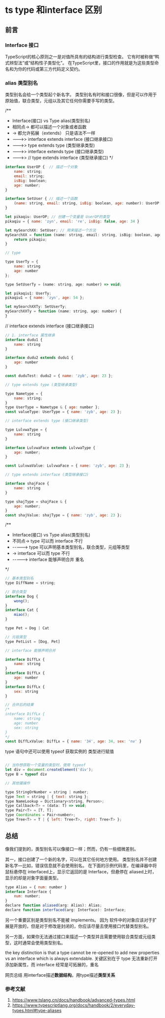# ts type 和interface 区别

## 前言

### Interface 接口

TypeScript的核心原则之一是对值所具有的结构进行类型检查。 它有时被称做“鸭式辨型法”或“结构性子类型化”。 在TypeScript里，接口的作用就是为这些类型命名和为你的代码或第三方代码定义契约。

### alias 类型别名

类型别名会给一个类型起个新名字。 类型别名有时和接口很像，但是可以作用于原始值，联合类型，元组以及其它任何你需要手写的类型。

/**

* Interface(接口) vs Type alias(类型别名)
* 相同点-> 都可以描述一个对象或者函数
* -> 都允许拓展（extends） 只是语法不一样
* --->> interface extends interface (接口继承接口)
* --->> type extends type (类型继承类型)
* --->> interface extends type (接口继承类型)
* --->> // type extends interface (类型继承接口)
 */

```js
interface UserOP {  // 描述一个对象
    name: string;
    email: string;
    isBig: boolean;
    age: number;
}

interface SetUser { // 描述一个函数
    (name: string, email: string, isBig: boolean, age: number): UserOP;
}

let pikaqiu: UserOP; // 创建一个变量是 UserOP的类型
pikaqiu = { name: 'zyn', email: 're', isBig: false, age: 34 }

let mySearchXX: SetUser; // 用来描述一个方法
mySearchXX = function (name: string, email: string, isBig: boolean, age: number): UserOP {
    return pikaqiu;
}

// type

type UserTy = {
    name: string
    age: number
};

type SetUserTy = (name: string, age: number) => void;

let pikaqiu1: UserTy;
pikaqiu1 = { name: 'zyn', age: 54 };

let mySearchXXTy: SetUserTy;
mySearchXXTy = function (name: string, age: number) {
}
```

// interface extends interface (接口继承接口)

```js
// 1. interface 属性继承
interface dudu1 {
    name: string
}

interface dudu2 extends dudu1 {
    age: number
}

const duduTest: dudu2 = { name: 'zyb', age: 23 };

// type extends type (类型继承类型)

type Nametype = {
    name: string;
}
type UserType = Nametype & { age: number };
const valueType: UserType = { name: 'zyb', age: 23 };

// interface extends type (接口继承类型)

type LulvwaType = {
    name: string
}

interface LulvwaFace extends LulvwaType {
    age: number;
}

const LulvwaValue: LulvwaFace = { name: 'zyb', age: 23 };

// type extends interface (类型继承接口)

interface shajFace {
    name: string
}

type shajType = shajFace & {
    age: number;
}
const shajValue: shajType = { name: 'zyb', age: 23 };
```

/**

* Interface(接口) vs Type alias(类型别名)
* 不同点-> type 可以而 interface 不行
* -----> type 可以声明基本类型别名，联合类型，元组等类型
* -> interface 可以而 type 不行
* -----> interface 能够声明合并 重名

 */

```js
// 基本类型别名
type DiffName = string;

// 联合类型
interface Dog {
    wong();
}
interface Cat {
    miao();
}

type Pet = Dog | Cat

// 元祖类型
type PetList = [Dog, Pet]

// interface 能够声明合并

interface DiffLx {
    name: string
}
interface DiffLx {
    age: number
}
interface DiffLx {
    sex: string
}

// 合并后的结果
/*
interface DiffLx {
    name: string
    age: number
    sex: string
}
*/
const DiffLxValue: DiffLx = { name: '34', age: 34, sex: 'nv' }
```

type 语句中还可以使用 typeof 获取实例的 类型进行赋值

```js

// 当你想获取一个变量的类型时，使用 typeof
let div = document.createElement('div');
type B = typeof div

// 其他骚操作

type StringOrNumber = string | number;  
type Text = string | { text: string };  
type NameLookup = Dictionary<string, Person>;  
type Callback<T> = (data: T) => void;  
type Pair<T> = [T, T];  
type Coordinates = Pair<number>;  
type Tree<T> = T | { left: Tree<T>, right: Tree<T> };
```

## 总结

像我们提到的，类型别名可以像接口一样；然而，仍有一些细微差别。

其一，接口创建了一个新的名字，可以在其它任何地方使用。 类型别名并不创建新名字—比如，错误信息就不会使用别名。 在下面的示例代码里，在编译器中将鼠标悬停在 interfaced上，显示它返回的是 Interface，但悬停在 aliased上时，显示的却是对象字面量类型。

```js
type Alias = { num: number }
interface Interface {
    num: number;
}
declare function aliased(arg: Alias): Alias;
declare function interfaced(arg: Interface): Interface;
```

另一个重要区别是类型别名不能被 implements。 因为 软件中的对象应该对于扩展是开放的，但是对于修改是封闭的，你应该尽量去使用接口代替类型别名。

另一方面，如果你无法通过接口来描述一个类型并且需要使用联合类型或元组类型，这时通常会使用类型别名。

the key distinction is that a type cannot be re-opened to add new properties vs an interface which is always extendable.
关键区别在于 type 无法重新打开添加新属性，而 interface 经常是可拓展的，重名

网页总结
用interface描述**数据结构**，用type描述**类型关系**

### 参考文献

1. <https://www.tslang.cn/docs/handbook/advanced-types.html>
2. <https://www.typescriptlang.org/docs/handbook/2/everyday-types.html#type-aliases>

